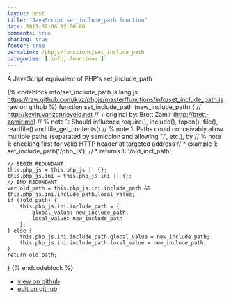 ```yaml
---
layout: post
title: "JavaScript set_include_path function"
date: 2011-02-06 12:00:00
comments: true
sharing: true
footer: true
permalink: /phpjs/functions/set_include_path
categories: [ info, functions ]
---
```

A JavaScript equivalent of PHP's set_include_path
<!-- more -->
{% codeblock info/set_include_path.js lang:js https://raw.github.com/kvz/phpjs/master/functions/info/set_include_path.js raw on github %}
function set_include_path (new_include_path) {
    // http://kevin.vanzonneveld.net
    // +   original by: Brett Zamir (http://brett-zamir.me)
    // %          note 1: Should influence require(), include(), fopen(), file(), readfile() and file_get_contents()
    // %          note 1: Paths could conceivably allow multiple paths (separated by semicolon and allowing ".", etc.), by
    // %          note 1: checking first for valid HTTP header at targeted address
    // *     example 1: set_include_path('/php_js');
    // *     returns 1: '/old_incl_path'

    // BEGIN REDUNDANT
    this.php_js = this.php_js || {};
    this.php_js.ini = this.php_js.ini || {};
    // END REDUNDANT
    var old_path = this.php_js.ini.include_path && this.php_js.ini.include_path.local_value;
    if (!old_path) {
        this.php_js.ini.include_path = {
            global_value: new_include_path,
            local_value: new_include_path
        };
    } else {
        this.php_js.ini.include_path.global_value = new_include_path;
        this.php_js.ini.include_path.local_value = new_include_path;
    }
    return old_path;
}
{% endcodeblock %}
<ul>
 <li><a href="https://github.com/kvz/phpjs/blob/master/functions/info/set_include_path.js">view on github</a></li>
 <li><a href="https://github.com/kvz/phpjs/edit/master/functions/info/set_include_path.js">edit on github</a></li>
</ul>
